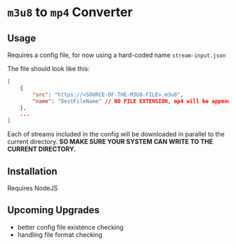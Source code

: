# `m3u8` to `mp4` Converter

## Usage

Requires a config file, for now using a hard-coded name `stream-input.json`

The file should look like this:

```json
[
    {
        "src": "https://<SOURCE-OF-THE-M3U8-FILE>.m3u8",
        "name": "DestFileName" // NO FILE EXTENSION, mp4 will be appended
    },
    ...
]
```

Each of streams included in the config will be downloaded in parallel to the current directory.  **SO MAKE SURE YOUR SYSTEM CAN WRITE TO THE CURRENT DIRECTORY.**

## Installation

Requires NodeJS

## Upcoming Upgrades

- better config file existence checking
- handling file format checking
